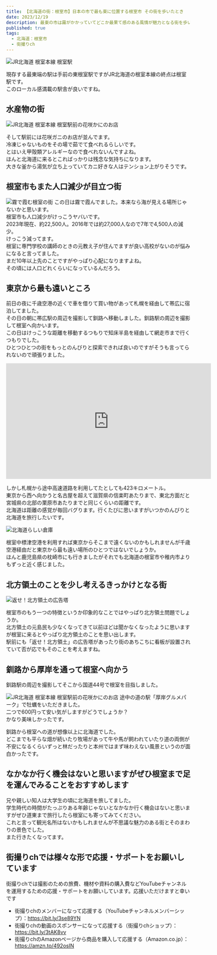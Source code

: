```yaml
---
title: 【北海道の街：根室市】日本の市で最も東に位置する根室市 その街を歩いたとき
date: 2023/12/19
description: 最東の市は霧がかかっていてどこか最果て感のある風情が魅力となる街を歩いたときのこと
published: true
tags:
  - 北海道：根室市
  - 街撮りch
---
```


![JR北海道 根室本線 根室駅](/images/2023/12/nemuro-010.jpg "JR北海道 根室本線 根室駅")

現存する最東端の駅は手前の東根室駅ですがJR北海道の根室本線の終点は根室駅です。  
このローカル感満載の駅舎が良いですね。

## 水産物の街

![JR北海道 根室本線 根室駅前の花咲かにのお店](/images/2023/12/nemuro-001.jpg "JR北海道 根室本線 根室駅前の花咲かにのお店")

そして駅前には花咲ガニのお店が並んでます。  
冷凍じゃないものをその場で茹でて食べれるらしいです。  
とはいえ甲殻類アレルギーなので食べれないんですよね。  
ほんと北海道に来ると<!-- more -->こればっかりは残念な気持ちになります。  
大きな釜から湯気が立ち上っていてカニ好きな人はテンション上がりそうです。

## 根室市もまた人口減少が目立つ街

![霧で霞む根室の街](/images/2023/12/nemuro-006.jpg "霧で霞む根室の街")
この日は霧で霞んでました。本来なら海が見える場所じゃないかと思います。  
根室市も人口減少がけっこうヤバいです。  
2023年現在、約22,500人。2016年では約27,000人なので7年で4,500人の減少。  
けっこう減ってます。  
根室に専門学校の講師のときの元教え子が住んでますが良い高校がないのが悩みになると言ってました。  
まだ10年以上先のことですがやっぱり心配になりますよね。  
その頃には人口どれくらいになっているんだろう。

## 東京から最も遠いところ

前日の夜に千歳空港の近くで車を借りて買い物があって札幌を経由して帯広に宿泊してました。  
その日の朝に帯広駅の周辺を撮影して釧路へ移動しました。釧路駅の周辺を撮影して根室へ向かいます。  
この日はけっこうな距離を移動するつもりで知床半島を経由して網走市まで行くつもりでした。  
ひとつひとつの街をもっとのんびりと探索できれば良いのですがそうも言ってられないので頑張りました。

<div class="youtube">
<iframe width="560" height="315" src="https://www.youtube.com/embed/sLwo23HHat8?si=644thUKpbDCXP_ql" title="YouTube video player" frameborder="0" allow="accelerometer; autoplay; clipboard-write; encrypted-media; gyroscope; picture-in-picture; web-share" allowfullscreen></iframe>
</div>

しかし札幌から途中高速道路を利用してたとしても423キロメートル。  
東京から西へ向かうと名古屋を超えて滋賀県の信楽町あたりまで、東北方面だと宮城県の北部の栗原市あたりまでと同じくらいの距離です。  
北海道は距離の感覚が毎回バグります。行くたびに思いますがいつかのんびりと北海道を旅行したいです。

![北海道らしい倉庫](/images/2023/12/nemuro-005.jpg "北海道らしい倉庫")

根室中標津空港を利用すれば東京からそこまで遠くないのかもしれませんが千歳空港経由だと東京から最も遠い場所のひとつではないでしょうか。  
ほんと鹿児島県の枕崎市にも行きましたがそれでも北海道の根室市や稚内市よりもずっと近く感じました。

## 北方領土のことを少し考えるきっかけとなる街

![返せ！北方領土の広告塔](/images/2023/12/nemuro-003.jpg "返せ！北方領土の広告塔")

根室市のもう一つの特徴というか印象的なことではやっぱり北方領土問題でしょうか。  
北方領土の元島民も少なくなってきて以前ほどは聞かなくなったように思いますが根室に来るとやっぱり北方領土のことを思い出します。  
駅前にも「返せ！北方領土」の広告塔があったり街のあちこちに看板が設置されていて否が応でもそのことを考えますね。

## 釧路から厚岸を通って根室へ向かう

釧路駅の周辺を撮影してそこから国道44号で根室を目指しました。

![JR北海道 根室本線 根室駅前の花咲かにのお店](/images/2023/12/nemuro-008.jpg "JR北海道 根室本線 根室駅前の花咲かにのお店")
途中の道の駅「厚岸グルメパーク」で牡蠣をいただきました。  
二つで600円って安い気がしますがどうでしょうか？  
かなり美味しかったです。  

釧路から根室への道が想像以上に北海道でした。  
どこまでも平らな畑が続いたり牧場があって牛や馬が飼われていたり道の両側が不安になるくらいずっと林だったりと本州ではまず味わえない風景というのが面白かったです。

## なかなか行く機会はないと思いますがぜひ根室まで足を運んでみることをおすすめします

兄や親しい知人は大学生の頃に北海道を旅してました。  
学生時代の時間がたっぷりある年齢じゃないとなかなか行く機会はないと思いますがぜひ道東まで旅行したら根室にも寄ってみてください。  
これと言って観光名所はないかもしれませんが不思議な魅力のある街とそのまわりの景色でした。  
また行きたくなってます。

## 街撮りchでは様々な形で応援・サポートをお願いしています

街撮りchでは撮影のための旅費、機材や資料の購入費などYouTubeチャンネルを運用するための応援・サポートをお願いしています。応援いただけますと幸いです

* 街撮りchのメンバーになって応援する（YouTubeチャンネルメンバーシップ）：https://bit.ly/3se89YN
* 街撮りchの動画のスポンサーになって応援する（街撮りchショップ）：https://bit.ly/3tAK8vv
* 街撮りchのAmazonページから商品を購入して応援する（Amazon.co.jp）：https://amzn.to/492osIN
